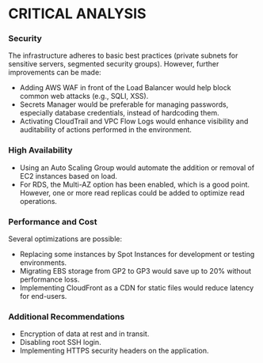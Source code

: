 # CRITICAL ANALYSIS

### Security

The infrastructure adheres to basic best practices (private subnets for sensitive servers, segmented security groups). However, further improvements can be made:

* Adding AWS WAF in front of the Load Balancer would help block common web attacks (e.g., SQLI, XSS).
* Secrets Manager would be preferable for managing passwords, especially database credentials, instead of hardcoding them.
* Activating CloudTrail and VPC Flow Logs would enhance visibility and auditability of actions performed in the environment.

### High Availability

* Using an Auto Scaling Group would automate the addition or removal of EC2 instances based on load.
* For RDS, the Multi-AZ option has been enabled, which is a good point. However, one or more read replicas could be added to optimize read operations.

### Performance and Cost

Several optimizations are possible:

* Replacing some instances by Spot Instances for development or testing environments.
* Migrating EBS storage from GP2 to GP3 would save up to 20% without performance loss.
* Implementing CloudFront as a CDN for static files would reduce latency for end-users.

### Additional Recommendations

* Encryption of data at rest and in transit.
* Disabling root SSH login.
* Implementing HTTPS security headers on the application.

